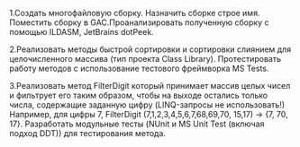 1.Cоздать многофайловую сборку. Назначить сборке строе имя. Поместить сборку в GAC.Проанализировать полученную сборку с помощью ILDASM, JetBrains dotPeek.

2.Реализовать методы быстрой сортировки и сортировки слиянием для целочисленного массива (тип проекта Class Library).
Протестировать работу методов с использование тестового фреймворка MS Tests.

3.Реализовать метод FilterDigit который принимает массив целых чисел и фильтрует его таким образом, чтобы на выходе остались только числа, содержащие заданную цифру (LINQ-запросы не использовать!) Например, для цифры 7, FilterDigit (7,1,2,3,4,5,6,7,68,69,70, 15,17) -> {7, 70, 17}. Разработать модульные тесты (NUnit и MS Unit Test (включая подход DDT)) для тестирования метода.
